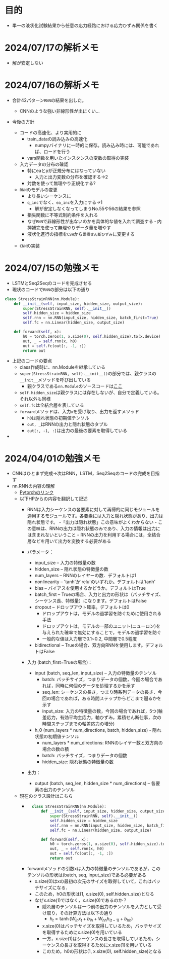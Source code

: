 # 目的
- 単一の液状化試験結果から任意の応力経路における応力ひずみ関係を書く

# 2024/07/17の解析メモ
- 解が安定しない

# 2024/07/16の解析メモ

- 合計42パターン`RNN`の結果を出した。
    - CNNのような強い非線形性が出にくい...

- 今後の方針
    - コードの高速化、より実用的に
        - train_dataの読み込みの高速化
            - numpyバイナリに一時的に保存。読み込み時には、可能であれば、ロードを行う
        - vars関数を用いたインスタンスの変数の取得の実装
    - 入力データの分布の確認
        - 特にeaとpが正規分布にはなっていない
            - 入力と出力変数の分布を確認する→2
        - 対数を使って無理やり正規化する?
    - `RNN`のモデルの変更
        - より長いシーケンスに
        - `q_inc`でなく、`ea_inc`を入力にする→1
            - 解が安定しなくなってしまうNo.55や56の結果を参照
        - 損失関数に不等式制約条件を入れる
        - なぜ`RNN`で非線形性が出ないのかを具体的な値を入れて調査する
        ‐ 内挿補完を使って無理やりデータ量を増やす
        - 液状化進行の指標を`CSW`から`累積せん断ひずみ`に変更する
        - 
    - `CNN`の実装



# 2024/07/15の勉強メモ

- LSTMとSeq2Seqのコードを完成させる
- 現状のコードで`RNN`の部分は以下の通り
```python
class StressStrainRNN(nn.Module):
    def __init__(self, input_size, hidden_size, output_size):
        super(StressStrainRNN, self).__init__()
        self.hidden_size = hidden_size
        self.rnn = nn.RNN(input_size, hidden_size, batch_first=True)
        self.fc = nn.Linear(hidden_size, output_size)

    def forward(self, x):
        h0 = torch.zeros(1, x.size(0), self.hidden_size).to(x.device)
        out, _ = self.rnn(x, h0)
        out = self.fc(out[:, -1, :])
        return out
```
- 上記のコードの要点
    - class作成時に、nn.Moduleを継承している
    - `super(StressStrainRNN, self).__init__()`の部分では、親クラスの`__init__`メソッドを呼び出している
        - 親クラスである`nn.Module`のソースコードは[ここ](https://github.com/pytorch/pytorch/blob/1d983bbb289f47f2544d0d1eece47a200d2038c4/torch/nn/modules/module.py#L398)
    - `self.hidden_size`は親クラスには存在しないが、自分で定義している。それ以外も同様
    - `self.fc`は全結合層を表している
    - `forward`メソッドは、入力`x`を受け取り、出力を返すメソッド
        - `h0`は隠れ状態の初期値テンソル
        - `out, _`はRNNの出力と隠れ状態のタプル
        - `out[:, -1, :]`は出力の最後の要素を取得している
- 

# 2024/04/01の勉強メモ
- CNNはひとまず完成→次はRNN，LSTM，Seq2Seqのコードの完成を目指す
- nn.RNNの内容の理解
    - [Pytorchのリンク](https://pytorch.org/docs/stable/generated/torch.nn.RNN.html)
    - 以下HPからの内容を翻訳して記述
        - RNNは入力シーケンスの各要素に対して再帰的に同じモジュールを適用するモジュールです。各要素には入力と隠れ状態があり、出力は隠れ状態です。
            -「出力は隠れ状態」この意味がよくわからない
                - この意味は、RNNの出力は隠れ状態のみであり、入力の情報は出力には含まれないということ
                - RNNの出力を利用する場合には，全結合層などを用いて出力を変換する必要がある
        - パラメータ：
            - input_size – 入力の特徴量の数
            - hidden_size – 隠れ状態の特徴量の数
            - num_layers – RNNのレイヤーの数．デフォルトは1
            - nonlinearity – 'tanh'か'relu'のいずれか。デフォルトは'tanh'
            - bias – バイアスを使用するかどうか。デフォルトはTrue
            - batch_first – Trueの場合、入力と出力の形状は（バッチサイズ、シーケンス長、特徴量）になります。デフォルトはFalse
            - dropout – ドロップアウト確率。デフォルトは0
                - ドロップアウトは，モデルの過学習を防ぐために使用される手法
                - ドロップアウトは，モデルの一部のユニット(ニューロン)を与えられた確率で無効にすることで，モデルの過学習を防ぐ
                - 一般的な値は入力層で0.1~0.2, 中間層で0.5程度
            - bidirectional – Trueの場合、双方向RNNを使用します。デフォルトはFalse
        - 入力 (batch_first=Trueの場合)：
            - input (batch, seq_len, input_size) – 入力の特徴量のテンソル
                - batch: バッチサイズ，つまりデータの個数，今回の場合であれば，同時に何個のデータを処理するかを示す
                - seq_len: シーケンスの長さ，つまり時系列データの長さ．今回の場合であれば，ある時間ステップからどこまで遡るかを示す
                - input_size: 入力の特徴量の数，今回の場合であれば，5つ(軸差応力，有効平均主応力，軸ひずみ，累積せん断仕事，次の時間ステップまでの軸差応力の増分)
            - h_0 (num_layers * num_directions, batch, hidden_size) - 隠れ状態の初期値テンソル
                - num_layers * num_directions: RNNのレイヤー数と双方向の場合の数の積
                - batch: バッチサイズ，つまりデータの個数
                - hidden_size: 隠れ状態の特徴量の数

        - 出力：
            - output (batch, seq_len, hidden_size * num_directions) – 各要素の出力のテンソル
    - 現在のクラス設計はこちら
        - ```python
            class StressStrainRNN(nn.Module):
                def __init__(self, input_size, hidden_size, output_size):
                    super(StressStrainRNN, self).__init__()
                    self.hidden_size = hidden_size
                    self.rnn = nn.RNN(input_size, hidden_size, batch_first=True)
                    self.fc = nn.Linear(hidden_size, output_size)

                def forward(self, x):
                    h0 = torch.zeros(1, x.size(0), self.hidden_size).to(x.device)
                    out, _ = self.rnn(x, h0)
                    out = self.fc(out[:, -1, :])
                    return out
          ```
        - forwardメソッドの引数xは入力の特徴量のテンソルであるが，このテンソルの形状は(batch, seq, input_size)である必要がある
            - x.size(0)はxの最初の次元のサイズを取得していて，これはバッチサイズになる．
            - このため，h0の形状は(1, x.size(0), self.hidden_size)となる
            - なぜx.size(1)ではなく，x.size(0)であるのか？
                - 隠れ層のテンソルは一つ前の出力のテンソルを入力として受け取り，その計算方法は以下の通り
                    - $h_t = \tanh(W_{ih}x_t + b_{ih} + W_{hh}h_{(t-1)} + b_{hh})$
                - x.size(0)はバッチサイズを取得しているため，バッチサイズを取得するためにx.size(0)を用いている
                - 一方，x.size(1)はシーケンスの長さを取得しているため，シーケンスの長さを取得するためにx.size(1)を用いている
                - このため，h0の形状は(1, x.size(0), self.hidden_size)となる
